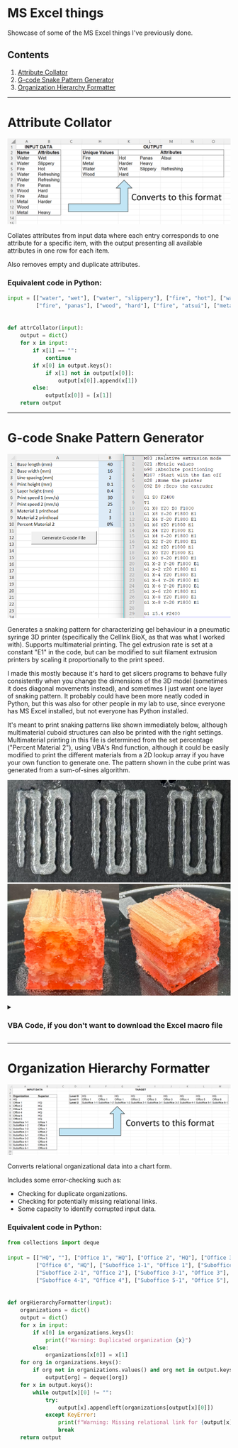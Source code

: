 # MS Excel things

Showcase of some of the MS Excel things I've previously done.

## Contents

1. [Attribute Collator](#attribute-collator)
2. [G-code Snake Pattern Generator](#g-code-snake-pattern-generator)
3. [Organization Hierarchy Formatter](#organization-hierarchy-formatter)

---

# Attribute Collator

![Screenshot of first sheet in "Attribute Collator.xlsx"](https://github.com/jsjs2401/ms-excel-things/blob/main/images/Attribute%20Collator.png)

Collates attributes from input data where each entry corresponds to one attribute for a specific item, with the output presenting all available attributes in one row for each item.

Also removes empty and duplicate attributes.

### Equivalent code in Python:

```python
input = [["water", "wet"], ["water", "slippery"], ["fire", "hot"], ["water", "refreshing"], ["water", "refreshing"],
         ["fire", "panas"], ["wood", "hard"], ["fire", "atsui"], ["metal", "harder"], ["wood", ""], ["metal", "heavy"]]


def attrCollator(input):
    output = dict()
    for x in input:
        if x[1] == "":
            continue
        if x[0] in output.keys():
            if x[1] not in output[x[0]]:
                output[x[0]].append(x[1])
        else:
            output[x[0]] = [x[1]]
    return output
```

---

# G-code Snake Pattern Generator

![Screenshot of "G-code snake pattern generator.xlsm" alongside the output g-code file](https://github.com/jsjs2401/ms-excel-things/blob/main/images/G-code%20snake%20pattern%20generator.png)

Generates a snaking pattern for characterizing gel behaviour in a pneumatic syringe 3D printer (specifically the CellInk BioX, as that was what I worked with). Supports multimaterial printing. The gel extrusion rate is set at a constant "E1" in the code, but can be modified to suit filament extrusion printers by scaling it proportionally to the print speed.

I made this mostly because it's hard to get slicers programs to behave fully consistently when you change the dimensions of the 3D model (sometimes it does diagonal movements instead), and sometimes I just want one layer of snaking pattern. It probably could have been more neatly coded in Python, but this was also for other people in my lab to use, since everyone has MS Excel installed, but not everyone has Python installed.

It's meant to print snaking patterns like shown immediately below, although multimaterial cuboid structures can also be printed with the right settings. Multimaterial printing in this file is determined from the set percentage ("Percent Material 2"), using VBA's Rnd function, although it could be easily modified to print the different materials from a 2D lookup array if you have your own function to generate one. The pattern shown in the cube print was generated from a sum-of-sines algorithm.

![Example image of the snaking pattern that can be printed](https://github.com/jsjs2401/ms-excel-things/blob/main/images/G-code%20snake%20pattern%201.png)
![Example multimaterial prints of cubic structures using different settings in the pattern generator](https://github.com/jsjs2401/ms-excel-things/blob/main/images/G-code%20snake%20pattern%202.png)

<details>
         <summary><h3>VBA Code, if you don't want to download the Excel macro file</h3></summary>

```vbnet
Private baseLen, baseWid, lineSpace, printHeight, layerHeight As Double
Private printSpeed1, printSpeed2, printhead1, printhead2, gCode As String
Private numLayers, numLinesTotal, curPrinthead, curMat1Line, curMat2Line As Integer
Private percentMat2 As Single

Private startPosX, startPosY, posX, posY, posZ As Double

Sub snakeCube2Pattern()

'Initializing parameters from sheet into code
With Sheet3
    baseLen = .Range("B1").Value
    baseWid = .Range("B2").Value
    lineSpace = .Range("B3").Value
    printHeight = .Range("B4").Value
    layerHeight = .Range("B5").Value
    printSpeed1 = " F" & .Range("B6").Value * 60
    printSpeed2 = " F" & .Range("B7").Value * 60
    numLinesTotal = WorksheetFunction.Floor_Precise(baseWid / lineSpace, 1) + 1
    printhead1 = "T" & .Range("B8").Value - 1
    printhead2 = "T" & .Range("B9").Value - 1
    percentMat2 = .Range("B10").Value
End With

'Checks that all sheet parameters are filled
If baseLen = 0 Or baseWid = 0 Or lineSpace = 0 Or printHeight = 0 Or layerHeight = 0 Or printSpeed1 = "" Or printSpeed2 = "" Or printhead1 = "" Or printhead2 = "" Then
    Message = MsgBox("Make sure all values are filled up or non-zero.", vbOKOnly)
    Exit Sub
End If

'Calculating and setting other variables from parameters
numLayers = WorksheetFunction.Ceiling_Precise(printHeight / layerHeight, 1)
startPosX = baseWid / 2
startPosY = baseLen / 2
gCode = "M83 ;Relative extrusion mode" & vbNewLine & _
        "G21 ;Metric values" & vbNewLine & _
        "G90 ;Absolute positioning" & vbNewLine & _
        "M107 ;Start with the fan off" & vbNewLine & _
        "G28 ;Home the printer" & vbNewLine & _
        "G92 E0 ;Zero the extruder" & vbNewLine

'Generate full g-code according to parameters
Dim i As Integer
For i = 1 To numLayers
    posZ = Round((i - 1) * layerHeight, 2)
    nextStr = "G1 Z" & posZ & " F2400"
    gCode = gCode & vbNewLine & nextStr
    gCode = gCode & vbNewLine & snakeLayer(i)
Next i

'Lifts up from the final point by 5mm
nextStr = "G1 Z" & layerHeight * numLayers + 5 & " F2400"
gCode = gCode & vbNewLine & vbNewLine & nextStr

'Temporary for testing, will change to output to file when done
'Sheet3.Range("A15").Value = gCode

'Saves file in selected location
SaveFileAs

End Sub

Sub SaveFileAs()

Dim fso As Object
Set fso = CreateObject("Scripting.FileSystemObject")
Dim fileName As Variant
Dim overwriteCheck As Integer

SelectSaveAs:
fileName = Application.GetSaveAsFilename(fileFilter:="g-code (*.gcode), *.gcode")
If fileName <> False Then
    If fso.fileExists(fileName) Then overwriteCheck = MsgBox("File already exists. Overwrite file?", vbYesNo)
    If overwriteCheck = vbNo Then GoTo SelectSaveAs
    
    Dim txtfile As Object
    Set txtfile = fso.CreateTextFile(fileName, True)
    txtfile.WriteLine (gCode)
    txtfile.Close
    Set txtfile = Nothing
End If
Set fso = Nothing

End Sub

Function snakeLayer(i) As String 'Generates gcode for each layer

posX = startPosX
posY = altNum(i - 1) * startPosY 'Sets the starting X and Y positions for this layer
posZ = Round((i - 1) * layerHeight, 2)

Dim snakeLayerMat1, snakeLayerMat2 As String
Dim j, prevMat As Integer

If i <= 1 Or i >= numLayers Then 'For first or last layer, only print with Material 1
    snakeLayer = printhead1 & vbNewLine & "G1 X" & startPosX & " Y" & altNum(i + 1) * startPosY & " Z" & posZ & printSpeed1 'Starting position
    For j = 1 To numLinesTotal 'Prints snake pattern, going up and down Y axis, starting at +ve X and +/-ve Y
        posY = startPosY * altNum(j) * altNum(i + 1)
        nextStr = "G1 X" & posX & " Y" & posY & printSpeed1 & " E1"
        snakeLayer = snakeLayer & vbNewLine & nextStr
        
        If j < numLinesTotal Then 'Adds extrusion movement across X if not last line
            posX = Round(startPosX - j * lineSpace, 2)
            nextStr = "G1 X" & posX & " Y" & posY & printSpeed1 & " E1"
            snakeLayer = snakeLayer & vbNewLine & nextStr
        End If
        
    Next j

Else 'For non-edge layers, randomize the material according to the desired percentage:
    snakeLayerMat1 = printhead1 & vbNewLine & "G1 X" & startPosX & " Y" & altNum(i + 1) * startPosY & " Z" & posZ & printSpeed1
    posY = startPosY * altNum(i)
    nextStr = "G1 X" & posX & " Y" & posY & printSpeed1 & " E1"
    snakeLayerMat1 = snakeLayerMat1 & vbNewLine & nextStr 'Print first line as Material 1, starting at +ve X and +/-ve Y
    
    prevMat = 1
    snakeLayerMat2 = printhead2
    
    For j = 2 To numLinesTotal - 1 'Prints snake pattern, going up and down Y axis, starting at +ve X and +/-ve Y
        Randomize
        If Rnd > percentMat2 Then
            If j <= numLinesTotal Then 'Adds extrusion movement across X if not last line
                posX = Round(startPosX - (j - 1) * lineSpace, 2)
                nextStr = "G1 X" & posX & " Y" & posY & printSpeed1
                If prevMat = 1 Then nextStr = nextStr & " E1"
                snakeLayerMat1 = snakeLayerMat1 & vbNewLine & nextStr
            End If
            prevMat = 1
            
            posY = startPosY * altNum(i + 1) * altNum(j)
            nextStr = "G1 X" & posX & " Y" & posY & printSpeed1 & " E1"
            snakeLayerMat1 = snakeLayerMat1 & vbNewLine & nextStr
        
        Else
            If j <= numLinesTotal Then 'Adds extrusion movement across X if not last line
                posX = Round(startPosX - (j - 1) * lineSpace, 2)
                nextStr = "G1 X" & posX & " Y" & posY & printSpeed2
                If prevMat = 2 Then nextStr = nextStr & " E1"
                snakeLayerMat2 = snakeLayerMat2 & vbNewLine & nextStr
            End If
            prevMat = 2
            
            posY = startPosY * altNum(i + 1) * altNum(j)
            nextStr = "G1 X" & posX & " Y" & posY & printSpeed2 & " E1"
            snakeLayerMat2 = snakeLayerMat2 & vbNewLine & nextStr
            
        End If

    Next j
    
    posX = Round(startPosX - (numLinesTotal - 1) * lineSpace, 2)
    nextStr = "G1 X" & posX & " Y" & posY & printSpeed1
    If prevMat = 1 Then nextStr = nextStr & " E1"
    snakeLayerMat1 = snakeLayerMat1 & vbNewLine & nextStr
    posY = startPosY * altNum(i + 1) * altNum(numLinesTotal)
    nextStr = "G1 X" & posX & " Y" & posY & printSpeed1 & " E1"
    snakeLayerMat1 = snakeLayerMat1 & vbNewLine & nextStr 'Prints last line as Material 1
    
    snakeLayer = snakeLayer & vbNewLine & snakeLayerMat1 & vbNewLine & snakeLayerMat2
    
End If

End Function

Function altNum(var) As Integer 'Returns 1 if odd numbers, -1 if even numbers

altNum = (-1) ^ (var Mod 2)

End Function
```

</details>

---

# Organization Hierarchy Formatter

![Screenshot of first sheet in "Organization Hierarchy Formatter.xlsx"](https://github.com/jsjs2401/ms-excel-things/blob/main/images/Organization%20Hierarchy%20Formatter.png)

Converts relational organizational data into a chart form.

Includes some error-checking such as:

- Checking for duplicate organizations.
- Checking for potentially missing relational links.
- Some capacity to identify corrupted input data.

### Equivalent code in Python:

```python
from collections import deque

input = [["HQ", ""], ["Office 1", "HQ"], ["Office 2", "HQ"], ["Office 3", "HQ"], ["Office 4", "HQ"], ["Office 5", "HQ"],
         ["Office 6", "HQ"], ["Suboffice 1-1", "Office 1"], ["Suboffice 1-2", "Office 1"], ["Suboffice 1-3", "Office 1"],
         ["Suboffice 2-1", "Office 2"], ["Suboffice 3-1", "Office 3"], ["Suboffice 3-2", "Office 3"],
         ["Suboffice 4-1", "Office 4"], ["Suboffice 5-1", "Office 5"], ["Suboffice 6-1", "Office 6"]]


def orgHierarchyFormatter(input):
    organizations = dict()
    output = dict()
    for x in input:
        if x[0] in organizations.keys():
            print(f"Warning: Duplicated organization {x}")
        else:
            organizations[x[0]] = x[1]
    for org in organizations.keys():
        if org not in organizations.values() and org not in output.keys():
            output[org] = deque([org])
    for x in output.keys():
        while output[x][0] != "":
            try:
                output[x].appendleft(organizations[output[x][0]])
            except KeyError:
                print(f"Warning: Missing relational link for {output[x][0]}")
                break
    return output
```

